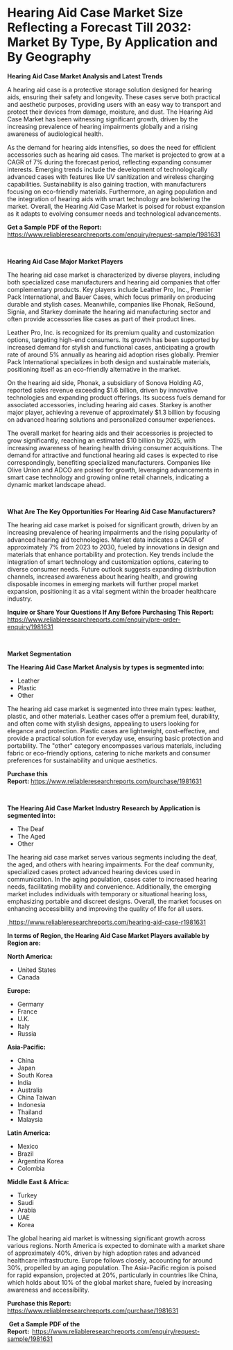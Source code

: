 <p><h1>Hearing Aid Case Market Size Reflecting a Forecast Till 2032: Market By Type, By Application and By Geography</h1></p><p><strong>Hearing Aid Case Market Analysis and Latest Trends</strong></p>
<p><p>A hearing aid case is a protective storage solution designed for hearing aids, ensuring their safety and longevity. These cases serve both practical and aesthetic purposes, providing users with an easy way to transport and protect their devices from damage, moisture, and dust. The Hearing Aid Case Market has been witnessing significant growth, driven by the increasing prevalence of hearing impairments globally and a rising awareness of audiological health.</p><p>As the demand for hearing aids intensifies, so does the need for efficient accessories such as hearing aid cases. The market is projected to grow at a CAGR of 7% during the forecast period, reflecting expanding consumer interests. Emerging trends include the development of technologically advanced cases with features like UV sanitization and wireless charging capabilities. Sustainability is also gaining traction, with manufacturers focusing on eco-friendly materials. Furthermore, an aging population and the integration of hearing aids with smart technology are bolstering the market. Overall, the Hearing Aid Case Market is poised for robust expansion as it adapts to evolving consumer needs and technological advancements.</p></p>
<p><strong>Get a Sample PDF of the Report:&nbsp;</strong> <a href="https://www.reliableresearchreports.com/enquiry/request-sample/1981631?utm_campaign=3673&utm_medium=2&utm_source=Github&utm_content=ia&utm_term=19042025&utm_id=hearing-aid-case">https://www.reliableresearchreports.com/enquiry/request-sample/1981631</a></p>
<p>&nbsp;</p>
<p><strong>Hearing Aid Case Major Market Players</strong></p>
<p><p>The hearing aid case market is characterized by diverse players, including both specialized case manufacturers and hearing aid companies that offer complementary products. Key players include Leather Pro, Inc., Premier Pack International, and Bauer Cases, which focus primarily on producing durable and stylish cases. Meanwhile, companies like Phonak, ReSound, Signia, and Starkey dominate the hearing aid manufacturing sector and often provide accessories like cases as part of their product lines.</p><p>Leather Pro, Inc. is recognized for its premium quality and customization options, targeting high-end consumers. Its growth has been supported by increased demand for stylish and functional cases, anticipating a growth rate of around 5% annually as hearing aid adoption rises globally. Premier Pack International specializes in both design and sustainable materials, positioning itself as an eco-friendly alternative in the market.</p><p>On the hearing aid side, Phonak, a subsidiary of Sonova Holding AG, reported sales revenue exceeding $1.6 billion, driven by innovative technologies and expanding product offerings. Its success fuels demand for associated accessories, including hearing aid cases. Starkey is another major player, achieving a revenue of approximately $1.3 billion by focusing on advanced hearing solutions and personalized consumer experiences.</p><p>The overall market for hearing aids and their accessories is projected to grow significantly, reaching an estimated $10 billion by 2025, with increasing awareness of hearing health driving consumer acquisitions. The demand for attractive and functional hearing aid cases is expected to rise correspondingly, benefiting specialized manufacturers. Companies like Olive Union and ADCO are poised for growth, leveraging advancements in smart case technology and growing online retail channels, indicating a dynamic market landscape ahead.</p></p>
<p>&nbsp;</p>
<p><strong>What Are The Key Opportunities For Hearing Aid Case Manufacturers?</strong></p>
<p><p>The hearing aid case market is poised for significant growth, driven by an increasing prevalence of hearing impairments and the rising popularity of advanced hearing aid technologies. Market data indicates a CAGR of approximately 7% from 2023 to 2030, fueled by innovations in design and materials that enhance portability and protection. Key trends include the integration of smart technology and customization options, catering to diverse consumer needs. Future outlook suggests expanding distribution channels, increased awareness about hearing health, and growing disposable incomes in emerging markets will further propel market expansion, positioning it as a vital segment within the broader healthcare industry.</p></p>
<p><strong>Inquire or Share Your Questions If Any Before Purchasing This Report:</strong> <a href="https://www.reliableresearchreports.com/enquiry/pre-order-enquiry/1981631?utm_campaign=3673&utm_medium=2&utm_source=Github&utm_content=ia&utm_term=19042025&utm_id=hearing-aid-case">https://www.reliableresearchreports.com/enquiry/pre-order-enquiry/1981631</a></p>
<p>&nbsp;</p>
<p><strong>Market Segmentation</strong></p>
<p><strong>The Hearing Aid Case Market Analysis by types is segmented into:</strong></p>
<p><ul><li>Leather</li><li>Plastic</li><li>Other</li></ul></p>
<p><p>The hearing aid case market is segmented into three main types: leather, plastic, and other materials. Leather cases offer a premium feel, durability, and often come with stylish designs, appealing to users looking for elegance and protection. Plastic cases are lightweight, cost-effective, and provide a practical solution for everyday use, ensuring basic protection and portability. The "other" category encompasses various materials, including fabric or eco-friendly options, catering to niche markets and consumer preferences for sustainability and unique aesthetics.</p></p>
<p><strong>Purchase this Report:&nbsp;</strong><a href="https://www.reliableresearchreports.com/purchase/1981631?utm_campaign=3673&utm_medium=2&utm_source=Github&utm_content=ia&utm_term=19042025&utm_id=hearing-aid-case">https://www.reliableresearchreports.com/purchase/1981631</a></p>
<p>&nbsp;</p>
<p><strong>The Hearing Aid Case Market Industry Research by Application is segmented into:</strong></p>
<p><ul><li>The Deaf</li><li>The Aged</li><li>Other</li></ul></p>
<p><p>The hearing aid case market serves various segments including the deaf, the aged, and others with hearing impairments. For the deaf community, specialized cases protect advanced hearing devices used in communication. In the aging population, cases cater to increased hearing needs, facilitating mobility and convenience. Additionally, the emerging market includes individuals with temporary or situational hearing loss, emphasizing portable and discreet designs. Overall, the market focuses on enhancing accessibility and improving the quality of life for all users.</p></p>
<p><a href="https://www.reliableresearchreports.com/hearing-aid-case-r1981631?utm_campaign=3673&utm_medium=2&utm_source=Github&utm_content=ia&utm_term=19042025&utm_id=hearing-aid-case">&nbsp;https://www.reliableresearchreports.com/hearing-aid-case-r1981631</a></p>
<p><strong>In terms of Region, the Hearing Aid Case Market Players available by Region are:</strong></p>
<p>
    <p> <strong> North America: </strong>
        <ul>
            <li>United States</li>
            <li>Canada</li>
        </ul>
        </p> 
    <p> <strong> Europe: </strong>
        <ul>
            <li>Germany</li>
            <li>France</li>
            <li>U.K.</li>
            <li>Italy</li>
            <li>Russia</li>
        </ul>
        </p> 
    <p> <strong> Asia-Pacific: </strong>
        <ul>
            <li>China</li>
            <li>Japan</li>
            <li>South Korea</li>
            <li>India</li>
            <li>Australia</li>
            <li>China Taiwan</li>
            <li>Indonesia</li>
            <li>Thailand</li>
            <li>Malaysia</li>
        </ul>
        </p> 
    <p> <strong> Latin America: </strong>
        <ul>
            <li>Mexico</li>
            <li>Brazil</li>
            <li>Argentina Korea</li>
            <li>Colombia</li>
        </ul>
        </p> 
    <p> <strong> Middle East & Africa: </strong>
        <ul>
            <li>Turkey</li>
            <li>Saudi</li>
            <li>Arabia</li>
            <li>UAE</li>
            <li>Korea</li>
        </ul>
    </p>
    </p>
<p><p>The global hearing aid market is witnessing significant growth across various regions. North America is expected to dominate with a market share of approximately 40%, driven by high adoption rates and advanced healthcare infrastructure. Europe follows closely, accounting for around 30%, propelled by an aging population. The Asia-Pacific region is poised for rapid expansion, projected at 20%, particularly in countries like China, which holds about 10% of the global market share, fueled by increasing awareness and accessibility.</p></p>
<p><strong>Purchase this Report: </strong><a href="https://www.reliableresearchreports.com/purchase/1981631?utm_campaign=3673&utm_medium=2&utm_source=Github&utm_content=ia&utm_term=19042025&utm_id=hearing-aid-case">https://www.reliableresearchreports.com/purchase/1981631</a></p>
<p>&nbsp;<strong>Get a Sample PDF of the Report:&nbsp;&nbsp;</strong><a href="https://www.reliableresearchreports.com/enquiry/request-sample/1981631?utm_campaign=3673&utm_medium=2&utm_source=Github&utm_content=ia&utm_term=19042025&utm_id=hearing-aid-case">https://www.reliableresearchreports.com/enquiry/request-sample/1981631</a></p>
<p><strong></strong></p>
<p><p></p><p></p><p></p></p>